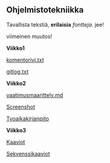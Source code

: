 ## Ohjelmistotekniikka 
Tavallista tekstiä, **erilaisia** *fontteja*.
jee!

viimeinen muutos!

**Viikko1**

[komentorivi.txt](https://github.com/ElisaMero/ot_harjoitustyo/blob/master/laskarit/viikko1/komentorivi.txt)

[gitlog.txt](https://github.com/ElisaMero/ot_harjoitustyo/blob/master/laskarit/viikko1/gitlog.txt)

**Viikko2**

[vaatimusmaarittely.md](https://github.com/ElisaMero/ot_harjoitustyo/blob/master/dokumentaatio/vaatimusmaarittely.md)

[Screenshot](https://github.com/ElisaMero/ot_harjoitustyo/blob/master/laskarit/viikko2/unicafe/Untitled.png)

[Tyoaikakirjanpito](https://github.com/ElisaMero/ot_harjoitustyo/blob/master/dokumentaatio/tyoaikakirjanpito.md)

**Viikko3**

[Kaaviot](https://github.com/ElisaMero/ot_harjoitustyo/blob/master/laskarit/viikko3/kaaviot.md)

[Sekvenssikaaviot](https://github.com/ElisaMero/ot_harjoitustyo/blob/master/laskarit/viikko3/Sekvenssikaaviot.md)


